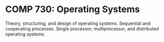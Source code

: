 # COMP 730: Operating Systems

Theory, structuring, and design of operating systems. Sequential and cooperating processes. Single processor, multiprocessor, and distributed operating systems.